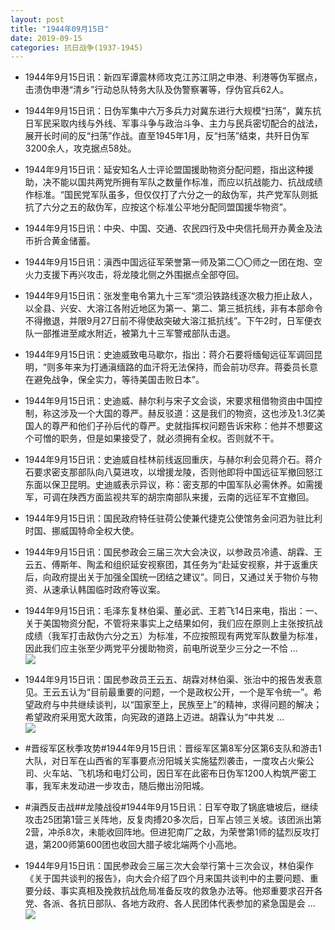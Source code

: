 ```yaml
---
layout: post
title: "1944年09月15日"
date: 2019-09-15
categories: 抗日战争(1937-1945)
---
```


<meta name="referrer" content="no-referrer" />

- 1944年9月15日讯：新四军谭震林师攻克江苏江阴之申港、利港等伪军据点，击溃伪申港“清乡”行动总队特务大队及伪警察署等，俘伪官兵62人。 

- 1944年9月15日讯：日伪军集中六万多兵力对冀东进行大规模“扫荡”，冀东抗日军民采取内线与外线、军事斗争与政治斗争、主力与民兵密切配合的战法，展开长时间的反“扫荡”作战。直至1945年1月，反“扫荡”结束，共歼日伪军3200余人，攻克据点58处。 

- 1944年9月15日讯：延安知名人士评论盟国援助物资分配问题，指出这种援助，决不能以国共两党所拥有军队之数量作标准，而应以抗战能力、抗战成绩作标准。“国民党军队虽多，但仅仅打了六分之一的敌伪军，共产党军队则抵抗了六分之五的敌伪军，应按这个标准公平地分配同盟国援华物资”。 

- 1944年9月15日讯：中央、中国、交通、农民四行及中央信托局开办黄金及法币折合黄金储蓄。 

- 1944年9月15日讯：滇西中国远征军荣誉第一师及第二〇〇师之一团在炮、空火力支援下再兴攻击，将龙陵北侧之外围据点全部夺回。 

- 1944年9月15日讯：张发奎电令第九十三军“须沿铁路线逐次极力拒止敌人，以全县、兴安、大溶江各附近地区为第一、第二、第三抵抗线，非有本部命令不得撤退，并限9月27日前不得使敌突破大溶江抵抗线”。下午2时，日军便衣队一部推进至咸水附近，被第九十三军警戒部队击退。 

- 1944年9月15日讯：史迪威致电马歇尔，指出：蒋介石要将缅甸远征军调回昆明，“则多年来为打通滇缅路的血汗将无法保持，而会前功尽弃。蒋委员长意在避免战争，保全实力，等待美国击败日本”。 

- 1944年9月15日讯：史迪威、赫尔利与宋子文会谈，宋要求租借物资由中国控制，称这涉及一个大国的尊严。赫反驳道：这是我们的物资，这也涉及1.3亿美国人的尊严和他们子孙后代的尊严。史就指挥权问题告诉宋称：他并不想要这个可憎的职务，但是如果接受了，就必须拥有全权。否则就不干。 

- 1944年9月15日讯：史迪威自桂林前线返回重庆，与赫尔利会见蒋介石。蒋介石要求密支那部队向八莫进攻，以增援龙陵，否则他即将中国远征军撤回怒江东面以保卫昆明。史迪威表示异议，称：密支那的中国军队必需休养。如需援军，可调在陕西方面监视共军的胡宗南部队来援，云南的远征军不宜撤回。 

- 1944年9月15日讯：国民政府特任驻荷公使兼代捷克公使馆务金问泗为驻比利时国、挪威国特命全权大使。 

- 1944年9月15日讯：国民参政会三届三次大会决议，以参政员冷遹、胡霖、王云五、傅斯年、陶孟和组织延安视察团，其任务为“赴延安视察，并于返重庆后，向政府提出关于加强全国统一团结之建议”。同日，又通过关于物价与物资、从速承认韩国临时政府等议案。 

- 1944年9月15日讯：毛泽东复林伯渠、董必武、王若飞14日来电，指出：一、关于美国物资分配，不管将来事实上之结果如何，我们应在原则上主张按抗战成绩（我军打击敌伪六分之五）为标准，不应按照现有两党军队数量为标准，因此我们应主张至少两党平分援助物资，前电所说至少三分之一不恰 ... <br/><img src="https://wx2.sinaimg.cn/large/aca367d8ly1g700r80tgvj20c80bx74e.jpg" />

- 1944年9月15日讯：国民参政员王云五、胡霖对林伯渠、张治中的报告发表意见。王云五认为“目前最重要的问题，一个是政权公开，一个是军令统一”。希望政府与中共继续谈判，以“国家至上，民族至上”的精神，求得问题的解决；希望政府采用宽大政策，向宪政的道路上迈进。胡霖认为“中共发 ... <br/><img src="https://wx3.sinaimg.cn/large/aca367d8ly1g6zz0w3ec7j20c809zaa3.jpg" />

- #晋绥军区秋季攻势#1944年9月15日讯：晋绥军区第8军分区第6支队和游击1大队，对日军在山西省的军事要点汾阳城关实施猛烈袭击，一度攻占火柴公司、火车站、飞机场和电灯公司，因日军在此密布日伪军1200人构筑严密工事，我军未发动进一步攻击，随后撤出汾阳城。 

- #滇西反击战##龙陵战役#1944年9月15日讯：日军夺取了锅底塘坡后，继续攻击25团第1营三关阵地，反复肉搏20多次后，日军占领三关坡。该团派出第2营，冲杀8次，未能收回阵地。但进犯南厂之敌，为荣誉第1师的猛烈反攻打退，第200师第600团也收回大腊子坡北端两个小高地。 

- 1944年9月15日讯：国民参政会三届三次大会举行第十三次会议，林伯渠作《关于国共谈判的报告》，向大会介绍了四个月来国共谈判中的主要问题、重要分歧、事实真相及挽救抗战危局准备反攻的救急办法等。他郑重要求召开各党、各派、各抗日部队、各地方政府、各人民团体代表参加的紧急国是会 ... <br/><img src="https://wx3.sinaimg.cn/large/aca367d8ly1g6zttm2nhuj20c80tf3zb.jpg" />

